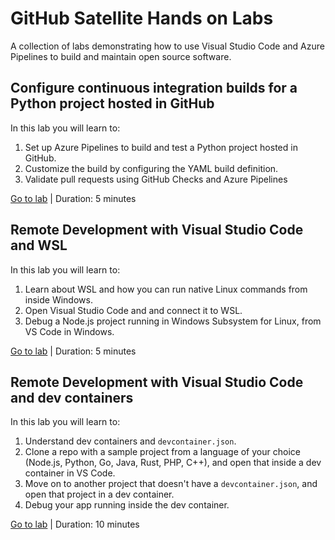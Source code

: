 GitHub Satellite Hands on Labs
==============================

A collection of labs demonstrating how to use Visual Studio Code and Azure Pipelines to build and maintain open source software.

Configure continuous integration builds for a Python project hosted in GitHub
-----------------------------------------------------------------------------

In this lab you will learn to:

1. Set up Azure Pipelines to build and test a Python project hosted in GitHub.
2. Customize the build by configuring the YAML build definition.
3. Validate pull requests using GitHub Checks and Azure Pipelines

[Go to lab](1-azure-pipelines-python/README.md) | Duration: 5 minutes


Remote Development with Visual Studio Code and WSL
-----------------------------------------------------

In this lab you will learn to:

1. Learn about WSL and how you can run native Linux commands from inside Windows.
2. Open Visual Studio Code and and connect it to WSL.
3. Debug a Node.js project running in Windows Subsystem for Linux, from VS Code in Windows.

[Go to lab](2-vscode-remote-wsl/README.md) | Duration: 5 minutes


Remote Development with Visual Studio Code and dev containers
-----------------------------------------------------

In this lab you will learn to:

1. Understand dev containers and `devcontainer.json`.
2. Clone a repo with a sample project from a language of your choice (Node.js, Python, Go, Java, Rust, PHP, C++), and open that inside a dev container in VS Code.
3. Move on to another project that doesn't have a `devcontainer.json`, and open that project in a dev container.
4. Debug your app running inside the dev container.

[Go to lab](3-vscode-remote-container/README.md) | Duration: 10 minutes

